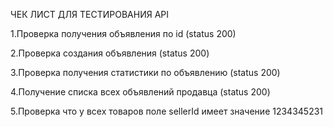 ЧЕК ЛИСТ ДЛЯ ТЕСТИРОВАНИЯ API

1.Проверка получения объявления по id (status 200)

2.Проверка создания объявления (status 200)

3.Проверка получения статистики по объявлению (status 200)

4.Получение списка всех объявлений продавца (status 200)

5.Проверка что у всех товаров поле sellerId имеет значение 1234345231